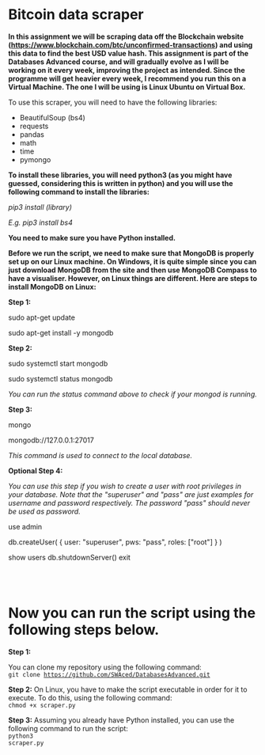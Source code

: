 # Bitcoin data scraper

**In this assignment we will be scraping data off the Blockchain website (https://www.blockchain.com/btc/unconfirmed-transactions) and using this data to find the best USD value hash. This assignment is part of the Databases Advanced course, and will gradually evolve as I will be working on it every week, improving the project as intended. Since the programme will get heavier every week, I recommend you run this on a Virtual Machine. The one I will be using is Linux Ubuntu on Virtual Box.**

To use this scraper, you will need to have the following libraries:
- BeautifulSoup (bs4)
- requests
- pandas
- math
- time
- pymongo

**To install these libraries, you will need python3 (as you might have guessed, considering this is written in python) and you will use the following command to install the libraries:**

*pip3 install (library)*

*E.g. pip3 install bs4*

**You need to make sure you have Python installed.**

**Before we run the script, we need to make sure that MongoDB is properly set up on our Linux machine. On Windows, it is quite simple since you can just download MongoDB from the site and then use MongoDB Compass to have a visualiser. However, on Linux things are different. Here are steps to install MongoDB on Linux:**

**Step 1:**

sudo apt-get update

sudo apt-get install -y mongodb

**Step 2:**

sudo systemctl start mongodb

sudo systemctl status mongodb

*You can run the status command above to check if your mongod is running.*

**Step 3:**

mongo

mongodb://127.0.0.1:27017

*This command is used to connect to the local database.*

**Optional Step 4:**

*You can use this step if you wish to create a user with root privileges in your database. Note that the "superuser" and "pass" are just examples for username and password respectively. The password "pass" should never be used as password.*

use admin

db.createUser(
  {
  user: "superuser",
  pws: "pass",
  roles: ["root"]
  }
)

show users
db.shutdownServer()
exit

<br>
<br>

<h1>Now you can run the script using the following steps below.</h1>

**Step 1:**

You can clone my repository using the following command:
<br>
<code>git clone https://github.com/SWAced/DatabasesAdvanced.git</code>
<br>

**Step 2:**
On Linux, you have to make the script executable in order for it to execute. To do this, using the following command:
<br>
<code>chmod +x scraper.py</code>
<br>

**Step 3:**
Assuming you already have Python installed, you can use the following command to run the script:
<br>
<code>python3 scraper.py</code>
